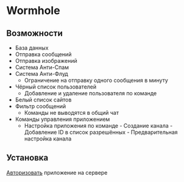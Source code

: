 # Wormhole

## Возможности

- База данных
- Отправка сообщений
- Отправка изображений
- Система Анти-Спам
- Система Анти-Флуд
    - Ограничение на отправку одного сообщения в минуту
- Чёрный список пользователей
    - Добавление и удаление пользователя по команде
- Белый список сайтов
- Фильтр сообщений
    - Команды не выводятся в общий чат
- Команды управления приложением
    - Настройка приложения по команде
          - Создание канала
          - Добавление ID в список разрешённых 
          - Предварительная настройка канала


## Установка

[Авторизовать](https://discordapp.com/oauth2/authorize?&client_id=826410895634333718&scope=bot&permissions=0) приложение на сервере
